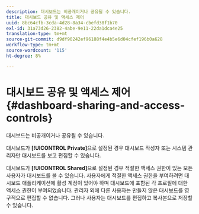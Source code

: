 ```yaml
---
description: 대시보드는 비공개이거나 공유될 수 있습니다.
title: 대시보드 공유 및 액세스 제어
uuid: 8bc64cfb-3cda-4d28-8a34-cbefd38f1b70
exl-id: 31a73d26-2382-4abe-9e11-22da1dca4e25
translation-type: tm+mt
source-git-commit: d9df90242ef96188f4e4b5e6d04cfef196b0a628
workflow-type: tm+mt
source-wordcount: '115'
ht-degree: 8%

---
```


# 대시보드 공유 및 액세스 제어{#dashboard-sharing-and-access-controls}

대시보드는 비공개이거나 공유될 수 있습니다.

대시보드가 **[!UICONTROL Private]**&#x200B;으로 설정된 경우 대시보드 작성자 또는 시스템 관리자만 대시보드를 보고 편집할 수 있습니다.

대시보드가 **[!UICONTROL Shared]**&#x200B;으로 설정된 경우 적절한 액세스 권한이 있는 모든 사용자가 대시보드를 볼 수 있습니다. 사용자에게 적절한 액세스 권한을 부여하려면 대시보드 애플리케이션에 활성 계정이 있어야 하며 대시보드에 포함된 각 프로필에 대한 액세스 권한이 부여되었습니다. 관리자 외에 다른 사용자는 만들지 않은 대시보드를 영구적으로 편집할 수 없습니다. 그러나 사용자는 대시보드를 편집하고 복사본으로 저장할 수 있습니다.

